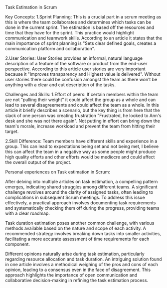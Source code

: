 
Task Estimation in Scrum

Key Concepts:
1.Sprint Planning:
This is a crucial part in a scrum meeting as this is where the team collaborates  and determines which tasks can be done in the current sprint. The estimation is based off the resources and time that they have for the sprint. This practice would highlight communication and teamwork skills. According to an article it states that the main importance of sprint planning is "Sets clear defined goals, creates a communication platform and collaboration".

2.User Stories:
User Stories provides an informal, natural language description of a feature of the software or product from the end-user perspective. According to this article user stories are very important because it "Improves transparency and Highest value is delivered". Without user stories there could be confusion amongst the team as there won’t be anything with a clear and cut description of the tasks.

Challenges and Skills:
1.Effort of peers: If certain members within the team are not "pulling their weight" it could affect the group as a whole and can lead to several disagreements and could affect the team as a whole. In this article it briefly describes a scenario, but the key thing is from here that the slack of one person was creating frustration "Frustrated, he looked to Ann's desk and she was not there again". Not putting in effort can bring down the team's morale, increase workload and prevent the team from hitting their target. 

2.Skill Difference:
Team members have different skills and experience in a group. This can lead to expectations being set and not being met, I believe this can affect the team in a negative way as some people might produce high quality efforts and other efforts would be mediocre and could affect the overall output of the project.

Personal experiences on Task estimation in Scrum:

After delving into multiple articles on task estimation, a compelling pattern emerges, indicating shared struggles among different teams. A significant challenge revolves around the clarity of assigned tasks, often leading to complications in subsequent Scrum meetings. To address this issue effectively, a practical approach involves documenting task requirements and systematically checking them off during the progress, providing teams with a clear roadmap.

Task duration estimation poses another common challenge, with various methods available based on the nature and scope of each activity. A recommended strategy involves breaking down tasks into smaller activities, facilitating a more accurate assessment of time requirements for each component.

Different opinions naturally arise during task estimation, particularly regarding resource allocation and task duration. An intriguing solution found in one article involves a methodical weighing of the pros and cons of each opinion, leading to a consensus even in the face of disagreement. This approach highlights the importance of open communication and collaborative decision-making in refining the task estimation process.






